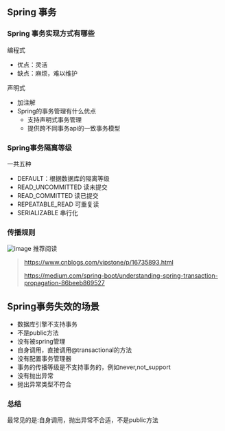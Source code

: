 
## Spring 事务
### Spring 事务实现方式有哪些
编程式
 - 优点：灵活
 - 缺点：麻烦，难以维护

声明式
 - 加注解
  - Spring的事务管理有什么优点  
    - 支持声明式事务管理  
    - 提供跨不同事务api的一致事务模型
### Spring事务隔离等级
一共五种
- DEFAULT：根据数据库的隔离等级
- READ_UNCOMMITTED 读未提交
- READ_COMMITTED 读已提交
- REPEATABLE_READ 可重复读
- SERIALIZABLE 串行化
### 传播规则
![image](https://img2023.cnblogs.com/blog/2504876/202309/2504876-20230918163510488-1360224008.png)
推荐阅读

>https://www.cnblogs.com/vipstone/p/16735893.html
>
>https://medium.com/spring-boot/understanding-spring-transaction-propagation-86beeb869527

## Spring事务失效的场景
- 数据库引擎不支持事务
- 不是public方法
- 没有被spring管理
- 自身调用，直接调用@transactional的方法
- 没有配置事务管理器
- 事务的传播等级是不支持事务的，例如never,not_support
- 没有抛出异常
- 抛出异常类型不符合
### 总结
最常见的是:自身调用，抛出异常不合适，不是public方法
```